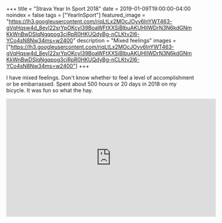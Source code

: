 +++
title =  "Strava Year In Sport 2018"
date = 2019-01-09T19:00:00-04:00
noindex = false
tags = ["YearInSport"]
featured_image = "https://lh3.googleusercontent.com/riqLtLx2MOcJOyv6InYWT463-gVqHqsw4d_8eyI22srYpOKcyI39BoaWFtXXSiBlbuAKUHIIWDrN3N6kdGNmKkWnBwDSlqNgqpog3cjRpR0HKUQdyBg-nCLKtv2l6-YCo4sN8Nw34ms=w2400"
description = "Mixed feelings"
images = ["https://lh3.googleusercontent.com/riqLtLx2MOcJOyv6InYWT463-gVqHqsw4d_8eyI22srYpOKcyI39BoaWFtXXSiBlbuAKUHIIWDrN3N6kdGNmKkWnBwDSlqNgqpog3cjRpR0HKUQdyBg-nCLKtv2l6-YCo4sN8Nw34ms=w2400"]
+++

I have mixed feelings. Don't know whether to feel a level of accomplishment or be embarrassed. Spent about 500 hours or 20 days in 2018 on my bicycle. It was fun so what the hay.

<iframe width="560" height="315" src="https://www.youtube.com/embed/9Tu5sJmhXy0" frameborder="0" allow="accelerometer; autoplay; encrypted-media; gyroscope; picture-in-picture" allowfullscreen></iframe>
